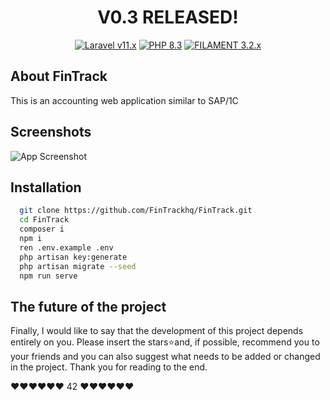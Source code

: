 <h1 align="center">V0.3 RELEASED!</h1>
<p align="center" >
    <a href="https://laravel.com"><img alt="Laravel v11.x" src="https://img.shields.io/badge/Laravel-11.x-FF2D20?style=for-the-badge&logo=laravel"></a>
    <a href="https://php.net"><img alt="PHP 8.3" src="https://img.shields.io/badge/PHP-8.3-777BB4?style=for-the-badge&logo=php"></a>
    <a href="https://filamentadmin.com/docs/3.2.x/admin/installation"><img alt="FILAMENT 3.2.x" src="https://img.shields.io/badge/FILAMENT-3.2.x-EBB304?style=for-the-badge"></a>
   
</p>

## About FinTrack
This is an accounting web application similar to SAP/1C

## Screenshots

![App Screenshot](https://i.postimg.cc/c17CpH4M/dashboard.png)
 

## Installation
```bash
  git clone https://github.com/FinTrackhq/FinTrack.git
  cd FinTrack
  composer i 
  npm i
  ren .env.example .env
  php artisan key:generate
  php artisan migrate --seed
  npm run serve
```
    
## The future of the project
Finally, I would like to say that the development of this project depends entirely on you. Please insert the stars⭐and, if possible, recommend you to your friends and you can also suggest what needs to be added or changed in the project.
Thank you for reading to the end.

❤️❤️❤️❤️❤️❤️ 42 ❤️❤️❤️❤️❤️❤️
